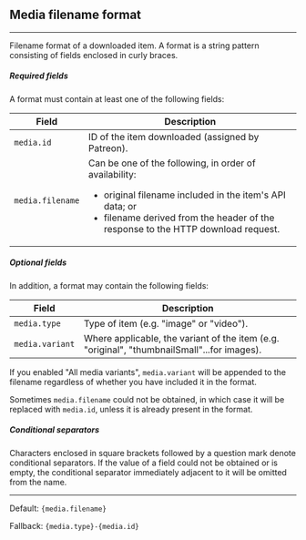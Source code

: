 ## Media filename format

---

Filename format of a downloaded item. A format is a string pattern consisting of fields enclosed in curly braces.

##### Required fields

A format must contain at least one of the following fields:

| Field            | Description                                                                                                                                                                                                          |
| ---------------- | -------------------------------------------------------------------------------------------------------------------------------------------------------------------------------------------------------------------- |
| `media.id`       | ID of the item downloaded (assigned by Patreon).                                                                                                                                                                     |
| `media.filename` | Can be one of the following, in order of availability:<ul><li>original filename included in the item's API data; or</li><li>filename derived from the header of the response to the HTTP download request.</li></ul> |

##### Optional fields

In addition, a format may contain the following fields:

| Field           | Description                                                                                 |
| --------------- | ------------------------------------------------------------------------------------------- |
| `media.type`    | Type of item (e.g. "image" or "video").                                                     |
| `media.variant` | Where applicable, the variant of the item (e.g. "original", "thumbnailSmall"...for images). |

If you enabled "All media variants", `media.variant` will be appended to the filename regardless of whether you have included it in the format.

Sometimes `media.filename` could not be obtained, in which case it will be replaced with `media.id`, unless it is already present in the format.

##### Conditional separators

Characters enclosed in square brackets followed by a question mark denote conditional separators. If the value of a field could not be obtained or is empty, the conditional separator immediately adjacent to it will be omitted from the name.

---

Default: `{media.filename}`

Fallback: `{media.type}-{media.id}`
